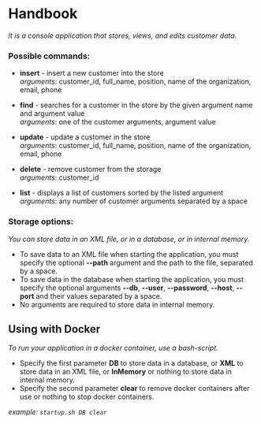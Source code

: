 # Handbook

*It is a console application that stores, views, and edits customer data.*  

### Possible commands:
-  **insert** - insert a new customer into the store\
        *arguments*: customer_id, full_name, position, name of the organization, email, phone  
        
-  **find** - searches for a customer in the store by the given argument name and argument value\
        *arguments*: one of the customer arguments, argument value  
        
-  **update** - update a customer in the store\
        *arguments*: customer_id, full_name, position, name of the organization, email, phone  
        
-  **delete** - remove customer from the storage\
        *arguments*: customer_id
        
-  **list** - displays a list of customers sorted by the listed argument\
        *arguments*: any number of customer arguments separated by a space
        
### Storage options: 
*You can store data in an XML file, or in a database, or in internal memory.*
- To save data to an XML file when starting the application, you must specify the optional **--path** argument and the path to the file, separated by a space.
- To save data in the database when starting the application, you must specify the optional arguments **--db**, **--user**, **--password**, **--host**,
**--port** and their values separated by a space.
- No arguments are required to store data in internal memory.

## Using with Docker

*To run your application in a docker container, use a bash-script.*
- Specify the first parameter **DB** to store data in a database, or **XML** to store data in an XML file, 
or **InMemory** or nothing to store data in internal memory. 
- Specify the second parameter **clear** to remove docker containers after use or nothing to stop docker containers.

*example: `startup.sh DB clear`*
